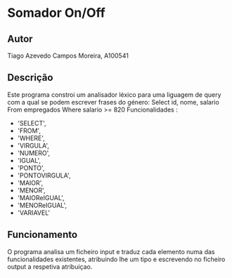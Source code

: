# Somador On/Off

## Autor

Tiago Azevedo Campos Moreira, A100541

## Descrição

Este programa constroi um analisador léxico para uma liguagem de query com a qual se podem escrever frases do género:
Select id, nome, salario From empregados Where salario >= 820
Funcionalidades : 
- 'SELECT',
- 'FROM',
- 'WHERE',
- 'VIRGULA',
- 'NUMERO',
- 'IGUAL',
- 'PONTO',
- 'PONTOVIRGULA',
- 'MAIOR',
- 'MENOR',
- 'MAIOReIGUAL',
- 'MENOReIGUAL',
- 'VARIAVEL'

## Funcionamento

O programa analisa um ficheiro input e traduz cada elemento numa das funcionalidades existentes, atribuindo lhe um tipo e escrevendo no ficheiro output a respetiva atribuiçao.